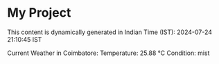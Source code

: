# My Project

This content is dynamically generated in Indian Time (IST): 2024-07-24 21:10:45 IST


Current Weather in Coimbatore:
Temperature: 25.88 °C
Condition: mist
